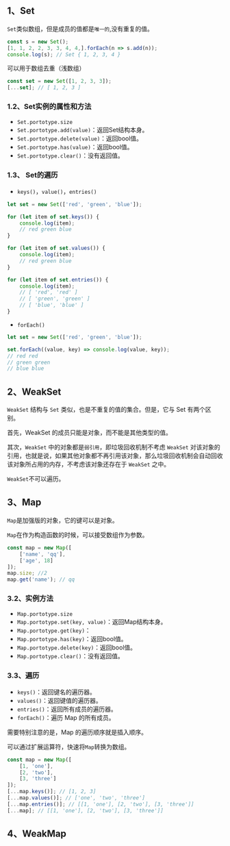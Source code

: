 ## 1、Set
`Set`类似数组，但是成员的值都是`唯一的`,没有重复的值。
```javascript
const s = new Set();
[1, 1, 2, 2, 3, 3, 4, 4,].forEach(n => s.add(n));
console.log(s); // Set { 1, 2, 3, 4 }
```
可以用于数组去重（浅数组）
```javascript
const set = new Set([1, 2, 3, 3]);
[...set]; // [ 1, 2, 3 ]
```
### 1.2、Set实例的属性和方法
- `Set.portotype.size`
- `Set.portotype.add(value)`：返回Set结构本身。
- `Set.portotype.delete(value)`：返回bool值。
- `Set.portotype.has(value)`：返回bool值。
- `Set.portotype.clear()`：没有返回值。
### 1.3、  Set的遍历
- `keys()`，`value()`，`entries()`
```javascript
let set = new Set(['red', 'green', 'blue']);

for (let item of set.keys()) {
    console.log(item);
    // red green blue
}

for (let item of set.values()) {
    console.log(item);
    // red green blue
}

for (let item of set.entries()) {
    console.log(item);
    // [ 'red', 'red' ]
    // [ 'green', 'green' ]
    // [ 'blue', 'blue' ]
}
```
- `forEach()`
```javascript
let set = new Set(['red', 'green', 'blue']);

set.forEach((value, key) => console.log(value, key));
// red red
// green green
// blue blue
```
## 2、WeakSet
`WeakSet` 结构与 `Set` 类似，也是不重复的值的集合。但是，它与 Set 有两个区别。

首先，WeakSet 的成员只能是对象，而不能是其他类型的值。

其次，`WeakSet` 中的对象都是`弱引用`，即垃圾回收机制不考虑 `WeakSet` 对该对象的引用，也就是说，如果其他对象都不再引用该对象，那么垃圾回收机制会自动回收该对象所占用的内存，不考虑该对象还存在于 `WeakSet` 之中。

`WeakSet`不可以遍历。
## 3、Map
`Map`是加强版的对象，它的键可以是对象。

`Map`在作为构造函数的时候，可以接受数组作为参数。
```javascript
const map = new Map([
    ['name', 'qq'],
    ['age', 18]
]);
map.size; //2
map.get('name'); // qq
```
### 3.2、实例方法
- `Map.portotype.size`
- `Map.portotype.set(key, value)`：返回Map结构本身。
- `Map.portotype.get(key)`：
- `Map.portotype.has(key)`：返回bool值。
- `Map.portotype.delete(key)`：返回bool值。
- `Map.portotype.clear()`：没有返回值。
### 3.3、遍历
- `keys()`：返回键名的遍历器。
- `values()`：返回键值的遍历器。
- `entries()`：返回所有成员的遍历器。
- `forEach()`：遍历 Map 的所有成员。

需要特别注意的是，Map 的遍历顺序就是插入顺序。

可以通过扩展运算符，快速将`Map`转换为数组。
```javascript
const map = new Map([
    [1, 'one'],
    [2, 'two'],
    [3, 'three']
]);
[...map.keys()]; // [1, 2, 3]
[...map.values()]; // ['one', 'two', 'three']
[...map.entries()]; // [[1, 'one'], [2, 'two'], [3, 'three']]
[...map]; // [[1, 'one'], [2, 'two'], [3, 'three']]
```
## 4、WeakMap
